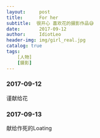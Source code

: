 ```yaml
---
layout:     post
title:      For her
subtitle:  很开心 喜欢花的摄影作品😅
date:       2017-09-12
author:     IdiotLeo
header-img: img/girl_real.jpg
catalog: true
tags:
    [人物]
    [摄影]
---
```



### 2017-09-12

谨献给花

### 2017-09-13

献给作死的Loating
